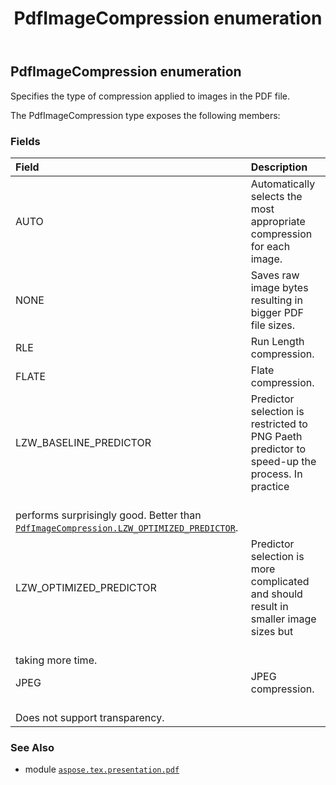 ﻿---
title: PdfImageCompression enumeration
second_title: Aspose.TeX for Python via .NET API References
description: 
type: docs
weight: 50
url: /python-net/aspose.tex.presentation.pdf/pdfimagecompression/
is_root: false
---

## PdfImageCompression enumeration

Specifies the type of compression applied to images in the PDF file.



The PdfImageCompression type exposes the following members:

### Fields
| Field | Description |
| :- | :- |
| AUTO | Automatically selects the most appropriate compression for each image. |
| NONE | Saves raw image bytes resulting in bigger PDF file sizes. |
| RLE | Run Length compression. |
| FLATE | Flate compression. |
| LZW_BASELINE_PREDICTOR | Predictor selection is restricted to PNG Paeth predictor to speed-up the process. In practice<br/>performs surprisingly good. Better than [`PdfImageCompression.LZW_OPTIMIZED_PREDICTOR`](/tex/python-net/aspose.tex.presentation.pdf/pdfimagecompression#LZW_OPTIMIZED_PREDICTOR). |
| LZW_OPTIMIZED_PREDICTOR | Predictor selection is more complicated and should result in smaller image sizes but<br/>taking more time. |
| JPEG | JPEG compression.<br/>Does not support transparency. |



### See Also
* module [`aspose.tex.presentation.pdf`](..)
